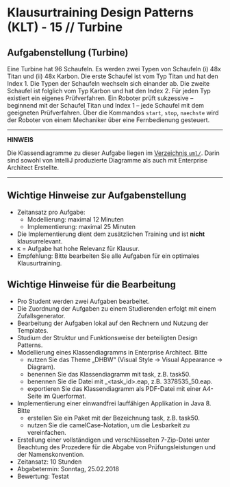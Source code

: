 # Klausurtraining Design Patterns (KLT) - 15 // Turbine

## Aufgabenstellung (Turbine)
Eine Turbine hat 96 Schaufeln. Es werden zwei Typen von Schaufeln (i) 48x Titan und
(ii) 48x Karbon. Die erste Schaufel ist vom Typ Titan und hat den Index 1. Die Typen
der Schaufeln wechseln sich einander ab. Die zweite Schaufel ist folglich vom Typ Karbon
und hat den Index 2. Für jeden Typ existiert ein eigenes Prüfverfahren. Ein Roboter prüft
sukzessive – beginnend mit der Schaufel Titan und Index 1 – jede Schaufel mit dem
geeigneten Prüfverfahren. Über die Kommandos `start`, `stop`, `naechste` wird der Roboter
von einem Mechaniker über eine Fernbedienung gesteuert.

---

**HINWEIS**

Die Klassendiagramme zu dieser Aufgabe liegen im [Verzeichnis `uml/`](uml).
Darin sind sowohl von IntelliJ produzierte Diagramme als auch mit Enterprise Architect Erstellte. 

---

## Wichtige Hinweise zur Aufgabenstellung
* Zeitansatz pro Aufgabe:
    * Modellierung: maximal 12 Minuten
    * Implementierung: maximal 25 Minuten
* Die Implementierung dient dem zusätzlichen Training und ist **nicht** klausurrelevant.
* `K` = Aufgabe hat hohe Relevanz für Klausur.
* Empfehlung: Bitte bearbeiten Sie alle Aufgaben für ein optimales Klausurtraining.

## Wichtige Hinweise für die Bearbeitung
* Pro Student werden zwei Aufgaben bearbeitet.
* Die Zuordnung der Aufgaben zu einem Studierenden erfolgt mit einem Zufallsgenerator.
* Bearbeitung der Aufgaben lokal auf den Rechnern und Nutzung der Templates.
* Studium der Struktur und Funktionsweise der beteiligten Design Patterns.
* Modellierung eines Klassendiagramms in Enterprise Architect. Bitte
    * nutzen Sie das Theme „DHBW“ (Visual Style -> Visual Appearance -> Diagram).
    * benennen Sie das Klassendiagramm mit task<id>, z.B. task50.
    * benennen Sie die Datei mit <matrikelnummer>_<task_id>.eap, z.B. 3378535_50.eap.
    * exportieren Sie das Klassendiagramm als PDF-Datei mit einer A4-Seite im Querformat.
* Implementierung einer einwandfrei lauffähigen Applikation in Java 8. Bitte
    * erstellen Sie ein Paket mit der Bezeichnung task<id>, z.B. task50.
    * nutzen Sie die camelCase-Notation, um die Lesbarkeit zu vereinfachen.
* Erstellung einer vollständigen und verschlüsselten 7-Zip-Datei unter Beachtung des
  Prozedere für die Abgabe von Prüfungsleistungen und der Namenskonvention.
* Zeitansatz: 10 Stunden
* Abgabetermin: Sonntag, 25.02.2018
* Bewertung: Testat
